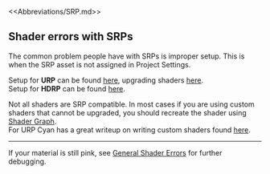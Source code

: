 <<Abbreviations/SRP.md>>
## Shader errors with SRPs
The common problem people have with SRPs is improper setup. This is when the SRP asset is not assigned in Project Settings.  

Setup for **URP** can be found [here](https://docs.unity3d.com/Packages/com.unity.render-pipelines.universal@latest/index.html?subfolder=/manual/InstallingAndConfiguringURP.html), upgrading shaders [here](https://docs.unity3d.com/Packages/com.unity.render-pipelines.universal@latest/index.html?subfolder=/manual/upgrading-your-shaders.html).  
Setup for **HDRP** can be found [here](https://docs.unity3d.com/Packages/com.unity.render-pipelines.high-definition@latest/index.html?subfolder=/manual/Upgrading-To-HDRP.html).  

Not all shaders are SRP compatible. In most cases if you are using custom shaders that cannot be upgraded, you should recreate the shader using [Shader Graph](https://docs.unity3d.com/Packages/com.unity.shadergraph@latest).  
For URP Cyan has a great writeup on writing custom shaders found [here](https://cyangamedev.wordpress.com/2020/06/05/urp-shader-code/).

---
If your material is still pink, see [General Shader Errors](General%20Shader%20Errors.md) for further debugging.